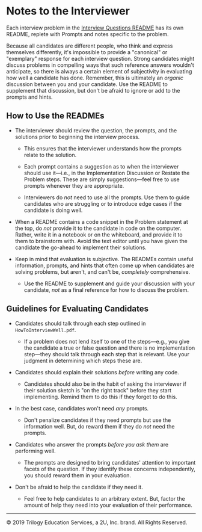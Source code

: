 # Notes to the Interviewer

Each interview problem in the [Interview Questions README](../README.md) has its own README, replete with Prompts and notes specific to the problem.

Because all candidates are different people, who think and express themselves differently, it's impossible to provide a "canonical" or "exemplary" response for each interview question. Strong candidates might discuss problems in compelling ways that such reference answers wouldn't anticipate, so there is always a certain element of subjectivity in evaluating how well a candidate has done. Remember, this is ultimately an _organic_ discussion between you and your candidate. Use the README to supplement that discussion, but don't be afraid to ignore or add to the prompts and hints.

## How to Use the READMEs

* The interviewer should review the question, the prompts, and the solutions prior to beginning the interview process.

  * This ensures that the interviewer understands how the prompts relate to the solution.

  * Each prompt contains a suggestion as to when the interviewer should use it—i.e., in the Implementation Discussion or Restate the Problem steps. These are simply suggestions—feel free to use prompts whenever they are appropriate.

  * Interviewers do _not_ need to use all the prompts. Use them to guide candidates who are struggling or to introduce edge cases if the candidate is doing well.

* When a README contains a code snippet in the Problem statement at the top, do _not_ provide it to the candidate in code on the computer. Rather, write it in a notebook or on the whiteboard, and provide it to them to brainstorm with. Avoid the text editor until you have given the candidate the go-ahead to implement their solutions.

* Keep in mind that evaluation is subjective. The READMEs contain useful information, prompts, and hints that often come up when candidates are solving problems, but aren't, and can't be, _completely_ comprehensive.

  * Use the README to supplement and guide your discussion with your candidate, _not_ as a final reference for how to discuss the problem.

## Guidelines for Evaluating Candidates

* Candidates should talk through each step outlined in `HowToInterviewWell.pdf`.

  * If a problem does not lend itself to one of the steps—e.g., you give the candidate a true or false question and there is no implementation step—they should talk through each step that is relevant. Use your judgment in determining which steps these are.

* Candidates should explain their solutions _before_ writing any code.

  * Candidates should also be in the habit of asking the interviewer if their solution sketch is "on the right track" before they start implementing. Remind them to do this if they forget to do this.

* In the best case, candidates won't need _any_ prompts.

  * Don't penalize candidates if they need prompts but use the information well. But, do reward them if they do _not_ need the prompts.

* Candidates who answer the prompts _before you ask them_ are performing well.

  * The prompts are designed to bring candidates' attention to important facets of the question. If they identify these concerns independently, you should reward them in your evaluation.

* Don't be afraid to help the candidate if they need it.

  * Feel free to help candidates to an arbitrary extent. But, factor the amount of help they need into your evaluation of their performance.
  
---

© 2019 Trilogy Education Services, a 2U, Inc. brand. All Rights Reserved.

